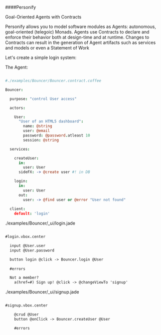 ####Personify

Goal-Oriented Agents with Contracts

Personify allows you to model software modules as Agents: autonomous, goal-oriented (telegoic) Monads.
Agents use Contracts to declare and enforce their behavior both at design-time and at runtime.
Changes to Contracts can result in the generation of Agent artifacts such as services and models or even a Statement of Work

Let's create a simple login system:

The Agent:


```coffeescript

#./examples/Bouncer/Bouncer.contract.coffee

Bouncer:

  purpose: "control User access"

  actors:  

    User:
      "User of an HTML5 dashboard":
        name: @string
        user: @email 
        password: @password.atleast 10
        session: @string

  services:    

    createUser:      
      in: 
        user: User
      sideFX: -> @create user #! in DB

    login:
      in: 
        user: User
      out:
        user: -> @find user or @error "User not found"
        
  client:    
    default: 'login'

```

./examples/Bouncer/_ui/login.jade
```HTML

#login.vbox.center

  input @User.user
  input @User.password 

  button login @click -> Bouncer.login @User
   
  #errors

  Not a member?  
    a(href=#) Sign up! @click -> @changeViewTo 'signup'

```

./examples/Bouncer/_ui/signup.jade
```HTML

#signup.vbox.center

    @crud @User
    button @onClick -> Bouncer.createUser @User

    #errors          

```


